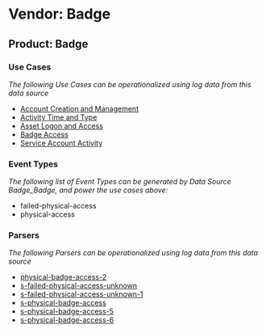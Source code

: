 Vendor: Badge
=============
Product: Badge
--------------

### Use Cases

_The following Use Cases can be operationalized using log data from this data source_

* [Account Creation and Management](../UseCases/usecase_account_creation_and_management.md)
* [Activity Time  and Type](../UseCases/usecase_activity_time__and_type.md)
* [Asset Logon and Access](../UseCases/usecase_asset_logon_and_access.md)
* [Badge Access](../UseCases/usecase_badge_access.md)
* [Service Account Activity](../UseCases/usecase_service_account_activity.md)


### Event Types

_The following list of Event Types can be generated by Data Source Badge_Badge, and power the use cases above:_

- failed-physical-access
- physical-access


### Parsers

_The following Parsers can be operationalized using log data from this data source_

* [physical-badge-access-2](../Parsers/parserContent_physical-badge-access-2.md)
* [s-failed-physical-access-unknown](../Parsers/parserContent_s-failed-physical-access-unknown.md)
* [s-failed-physical-access-unknown-1](../Parsers/parserContent_s-failed-physical-access-unknown-1.md)
* [s-physical-badge-access](../Parsers/parserContent_s-physical-badge-access.md)
* [s-physical-badge-access-5](../Parsers/parserContent_s-physical-badge-access-5.md)
* [s-physical-badge-access-6](../Parsers/parserContent_s-physical-badge-access-6.md)
